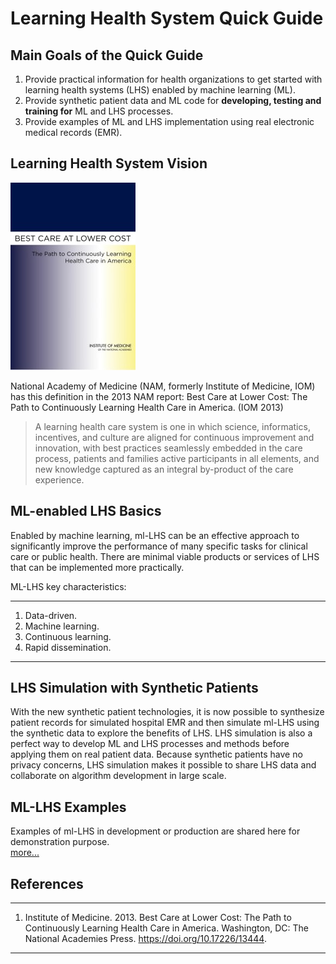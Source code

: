 # Learning Health System Quick Guide

## Main Goals of the Quick Guide

1. Provide practical information for health organizations to get started with learning health systems (LHS) enabled by machine learning (ML).
2. Provide synthetic patient data and ML code for **developing, testing and training for** ML and LHS processes. 
3. Provide examples of ML and LHS implementation using real electronic medical records (EMR).

## Learning Health System Vision

![NAM report](img/Best-Care-at-Lower-Cost-200x300.jpg) 

National Academy of Medicine (NAM, formerly Institute of Medicine, IOM) has this definition in the 2013 NAM report: Best Care at Lower Cost: The Path to Continuously Learning Health Care in America. (IOM 2013)

>A learning health care system is one in which science, informatics, incentives, and culture are aligned for continuous improvement and innovation, with best practices seamlessly embedded in the care process, patients and families active participants in all elements, and new knowledge captured as an integral by-product of the care experience. 



## ML-enabled LHS Basics

Enabled by machine learning, ml-LHS can be an effective approach to significantly improve the performance of many specific tasks for clinical care or public health. There are minimal viable products or services of LHS that can be implemented more practically. 

ML-LHS key characteristics:

-------------------
1. Data-driven.
2. Machine learning. 
3. Continuous learning.
4. Rapid dissemination.
-------------------


## LHS Simulation with Synthetic Patients

With the new synthetic patient technologies, it is now possible to synthesize patient records for simulated hospital EMR and then simulate ml-LHS using the synthetic data to explore the benefits of LHS. LHS simulation is also a perfect way to develop ML and LHS processes and methods before applying them on real patient data. Because synthetic patients have no privacy concerns, LHS simulation makes it possible to share LHS data and collaborate on algorithm development in large scale.     

## ML-LHS Examples

Examples of ml-LHS in development or production are shared here for demonstration purpose.  
[more...](ml-lhs/index.md)


## References

-------------------
1. Institute of Medicine. 2013. Best Care at Lower Cost: The Path to Continuously Learning Health Care in America. Washington, DC: The National Academies Press. https://doi.org/10.17226/13444.

-------------------
